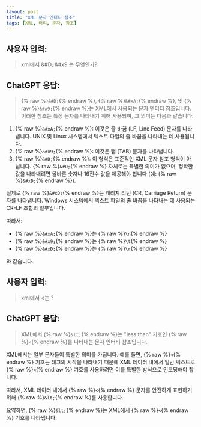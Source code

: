 ```yaml
---
layout: post
title: "XML 문자 엔터티 참조"
tags: [XML, 터티, 문자, 참조]
---
```


## 사용자 입력:
> xml에서  &#D;    &#xA;   &#x9 는 무엇인가?

## ChatGPT 응답:
> {% raw %}`&#D;`{% endraw %}, {% raw %}`&#xA;`{% endraw %}, 및 {% raw %}`&#x9;`{% endraw %}는 XML에서 사용되는 문자 엔터티 참조입니다. 이러한 참조는 특정 문자를 나타내기 위해 사용되며, 그 의미는 다음과 같습니다:

1. {% raw %}`&#xA;`{% endraw %}: 이것은 줄 바꿈 (LF, Line Feed) 문자를 나타냅니다. UNIX 및 Linux 시스템에서 텍스트 파일의 줄 바꿈을 나타내는 데 사용됩니다.
2. {% raw %}`&#x9;`{% endraw %}: 이것은 탭 (TAB) 문자를 나타냅니다.
3. {% raw %}`&#D;`{% endraw %}: 이 형식은 표준적인 XML 문자 참조 형식이 아닙니다. {% raw %}`&#D;`{% endraw %} 자체로는 특별한 의미가 없으며, 정확한 값을 나타내려면 올바른 숫자나 16진수 값을 제공해야 합니다 (예: {% raw %}`&#xD;`{% endraw %}).

실제로 {% raw %}`&#xD;`{% endraw %}는 캐리지 리턴 (CR, Carriage Return) 문자를 나타냅니다. Windows 시스템에서 텍스트 파일의 줄 바꿈을 나타내는 데 사용되는 CR-LF 조합의 일부입니다.

따라서:
- {% raw %}`&#xA;`{% endraw %}는 {% raw %}`\n`{% endraw %}
- {% raw %}`&#x9;`{% endraw %}는 {% raw %}`\t`{% endraw %}
- {% raw %}`&#xD;`{% endraw %}는 {% raw %}`\r`{% endraw %}

와 같습니다.

## 사용자 입력:
> xml에서 &lt;는 ?

## ChatGPT 응답:
> XML에서 {% raw %}`&lt;`{% endraw %}는 "less than" 기호인 {% raw %}`<`{% endraw %}를 나타내는 문자 엔터티 참조입니다. 

XML에서는 일부 문자들이 특별한 의미를 가집니다. 예를 들면, {% raw %}`<`{% endraw %} 기호는 태그의 시작을 나타내기 때문에 XML 데이터 내에서 일반 텍스트로 {% raw %}`<`{% endraw %} 기호를 사용하려면 이를 특별한 방식으로 인코딩해야 합니다. 

따라서, XML 데이터 내에서 {% raw %}`<`{% endraw %} 문자를 안전하게 표현하기 위해 {% raw %}`&lt;`{% endraw %}를 사용합니다. 

요약하면, {% raw %}`&lt;`{% endraw %}는 XML에서 {% raw %}`<`{% endraw %} 기호를 나타냅니다.

